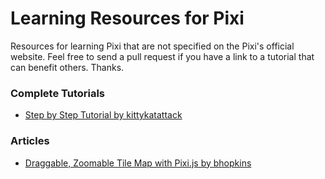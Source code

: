 <h1>Learning Resources for Pixi</h1>

Resources for learning Pixi that are not specified on the Pixi's official website. Feel free to send a pull request if you have a link to a tutorial that can benefit others. Thanks.

<h3>Complete Tutorials</h3>
<ul>
	<li><a href="https://github.com/kittykatattack/learningPixi">Step by Step Tutorial by kittykatattack</a></li>
</ul>

<h3>Articles</h3>
<ul>
	<li><a href="http://www.bhopkins.net/2014/10/08/draggable-zoomable-tile-map-with-pixi-js/">Draggable, Zoomable Tile Map with Pixi.js by bhopkins</a></li>
</ul>